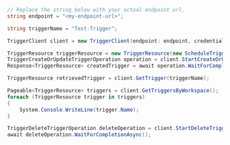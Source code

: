 ```C# Snippet:CreateTriggerClientPrep
// Replace the string below with your actual endpoint url.
string endpoint = "<my-endpoint-url>";

string triggerName = "Test-Trigger";
```

```C# Snippet:CreateTriggerClient
TriggerClient client = new TriggerClient(endpoint: endpoint, credential: new DefaultAzureCredential());
```

```C# Snippet:CreateTrigger
TriggerResource triggerResource = new TriggerResource(new ScheduleTrigger(new ScheduleTriggerRecurrence()));
TriggerCreateOrUpdateTriggerOperation operation = client.StartCreateOrUpdateTrigger(triggerName, triggerResource);
Response<TriggerResource> createdTrigger = await operation.WaitForCompletionAsync();
```

```C# Snippet:RetrieveTrigger
TriggerResource retrievedTrigger = client.GetTrigger(triggerName);
```

```C# Snippet:ListTriggers
Pageable<TriggerResource> triggers = client.GetTriggersByWorkspace();
foreach (TriggerResource trigger in triggers)
{
    System.Console.WriteLine(trigger.Name);
}
```

```C# Snippet:DeleteTrigger
TriggerDeleteTriggerOperation deleteOperation = client.StartDeleteTrigger(triggerName);
await deleteOperation.WaitForCompletionAsync();
```